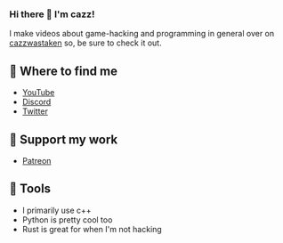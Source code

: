 ### Hi there 👋 I'm cazz!

I make videos about game-hacking and programming in general over on [cazzwastaken](https://www.youtube.com/c/cazzwastaken) so, be sure to check it out.

## 📑 Where to find me
- [YouTube](https://www.youtube.com/c/cazzwastaken)
- [Discord](https://discord.com/invite/xcZgJbAARc)
- [Twitter](https://twitter.com/cazzwastaken)

## 🥰 Support my work
- [Patreon](https://www.patreon.com/cazzwastaken)

## 🤖 Tools
- I primarily use c++
- Python is pretty cool too
- Rust is great for when I'm not hacking

<!--
**cazzwastaken/cazzwastaken** is a ✨ _special_ ✨ repository because its `README.md` (this file) appears on your GitHub profile.

Here are some ideas to get you started:

- 🔭 I’m currently working on ...
- 🌱 I’m currently learning ...
- 👯 I’m looking to collaborate on ...
- 🤔 I’m looking for help with ...
- 💬 Ask me about ...
- 📫 How to reach me: ...
- 😄 Pronouns: ...
- ⚡ Fun fact: ...
-->
